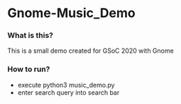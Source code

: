 # Gnome-Music_Demo

### What is this?
This is a small demo created for GSoC 2020 with Gnome

### How to run?
- execute python3 music_demo.py
- enter search query into search bar